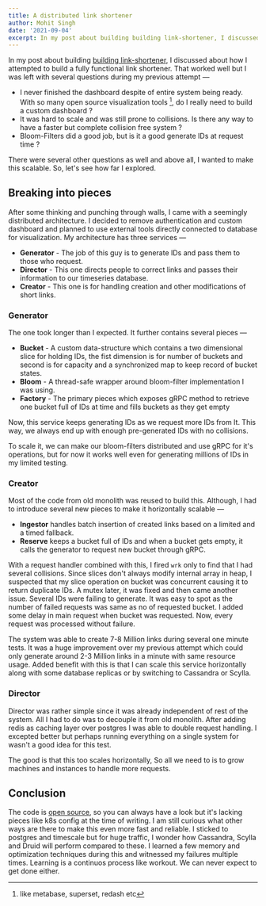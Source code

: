 ```yaml
---
title: A distributed link shortener
author: Mohit Singh
date: '2021-09-04'
excerpt: In my post about building building link-shortener, I discussed about how I attempted to build a fully functional link shortener. That worked well but I was left with several questions during my previous attempt.
---
```


In my post about building [building link-shortener](/code/building-a-link-shortner), I discussed about how I attempted to build a fully functional link shortener. That worked well but I was left with several questions during my previous attempt &mdash;

- I never finished the dashboard despite of entire system being ready. With so many open source visualization tools [^1], do I really need to build a custom dashboard ?
- It was hard to scale and was still prone to collisions. Is there any way to have a faster but complete collision free system ?
- Bloom-Filters did a good job, but is it a good generate IDs at request time ?

There were several other questions as well and above all, I wanted to make this scalable. So, let's see how far I explored.

## Breaking into pieces

After some thinking and punching through walls, I came with a seemingly distributed architecture. I decided to remove authentication and custom dashboard and planned to use external tools directly connected to database for visualization. My architecture has three services &mdash;

- **Generator** - The job of this guy is to generate IDs and pass them to those who request.
- **Director** - This one directs people to correct links and passes their information to our timeseries database.
- **Creator** - This one is for handling creation and other modifications of short links.

### Generator

The one took longer than I expected. It further contains several pieces &mdash;

- **Bucket** - A custom data-structure which contains a two dimensional slice for holding IDs, the fist dimension is for number of buckets and second is for capacity and a synchronized map to keep record of bucket states.
- **Bloom** - A thread-safe wrapper around bloom-filter implementation I was using.
- **Factory** - The primary pieces which exposes gRPC method to retrieve one bucket full of IDs at time and fills buckets as they get empty

Now, this service keeps generating IDs as we request more IDs from It. This way, we always end up with enough pre-generated IDs with no collisions.

To scale it, we can make our bloom-filters distributed and use gRPC for it's operations, but for now it works well even for generating millions of IDs in my limited testing.

### Creator

Most of the code from old monolith was reused to build this. Although, I had to introduce several new pieces to make it horizontally scalable &mdash;

- **Ingestor** handles batch insertion of created links based on a limited and a timed fallback.
- **Reserve** keeps a bucket full of IDs and when a bucket gets empty, it calls the generator to request new bucket through gRPC.

With a request handler combined with this, I fired `wrk` only to find that I had several collisions. Since slices don't always modify internal array in heap, I suspected that my slice operation on bucket was concurrent causing it to return duplicate IDs. A mutex later, it was fixed and then came another issue. Several IDs were failing to generate. It was easy to spot as the number of failed requests was same as no of requested bucket. I added some delay in main request when bucket was requested. Now, every request was processed without failure.

The system was able to create 7-8 Million links during several one minute tests. It was a huge improvement over my previous attempt which could only generate around 2-3 Million links in a minute with same resource usage. Added benefit with this is that I can scale this service horizontally along with some database replicas or by switching to Cassandra or Scylla.

### Director

Director was rather simple since it was already independent of rest of the system. All I had to do was to decouple it from old monolith. After adding redis as caching layer over postgres I was able to double request handling. I excepted better but perhaps running everything on a single system for wasn't a good idea for this test.

The good is that this too scales horizontally, So all we need to is to grow machines and instances to handle more requests.

## Conclusion

The code is [open source](https://github.com/mohitsinghs/wormholes), so you can always have a look but it's lacking pieces like k8s config at the time of writing. I am still curious what other ways are there to make this even more fast and reliable. I sticked to postgres and timescale but for huge traffic, I wonder how Cassandra, Scylla and Druid will perform compared to these. I learned a few memory and optimization techniques during this and witnessed my failures multiple times. Learning is a continuos process like workout. We can never expect to get done either.

[^1]: like metabase, superset, redash etc
